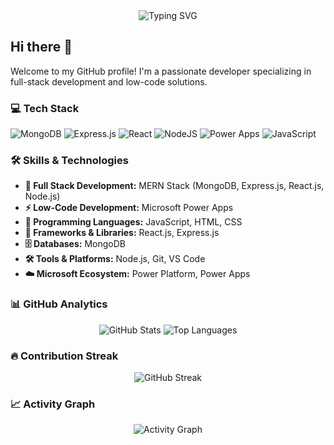 
<div align="center">
  <img src="https://readme-typing-svg.herokuapp.com?font=Fira+Code&size=32&duration=2800&pause=2000&color=A9FEF7&center=true&vCenter=true&width=435&lines=JAYSON;Full+Stack+Developer;MERN+Stack+Developer;Power+Apps+Developer" alt="Typing SVG" />
</div>

## Hi there 👋

Welcome to my GitHub profile! I'm a passionate developer specializing in full-stack development and low-code solutions.

### 💻 Tech Stack
![MongoDB](https://img.shields.io/badge/MongoDB-%234ea94b.svg?style=for-the-badge&logo=mongodb&logoColor=white)
![Express.js](https://img.shields.io/badge/express.js-%23404d59.svg?style=for-the-badge&logo=express&logoColor=%2361DAFB)
![React](https://img.shields.io/badge/react-%2320232a.svg?style=for-the-badge&logo=react&logoColor=%2361DAFB)
![NodeJS](https://img.shields.io/badge/node.js-6DA55F?style=for-the-badge&logo=node.js&logoColor=white)
![Power Apps](https://img.shields.io/badge/Power%20Apps-742774?style=for-the-badge&logo=powerapps&logoColor=white)
![JavaScript](https://img.shields.io/badge/javascript-%23323330.svg?style=for-the-badge&logo=javascript&logoColor=%23F7DF1E)

### 🛠️ Skills & Technologies
- **🚀 Full Stack Development:** MERN Stack (MongoDB, Express.js, React.js, Node.js)
- **⚡ Low-Code Development:** Microsoft Power Apps
- **💾 Programming Languages:** JavaScript, HTML, CSS
- **🔧 Frameworks & Libraries:** React.js, Express.js
- **🗄️ Databases:** MongoDB
- **🛠️ Tools & Platforms:** Node.js, Git, VS Code
- **☁️ Microsoft Ecosystem:** Power Platform, Power Apps

### 📊 GitHub Analytics
<div align="center">
  <img src="https://github-readme-stats.vercel.app/api?username=JaysonDorilag22&show_icons=true&theme=tokyonight&hide_border=true&count_private=true" alt="GitHub Stats" />
  <img src="https://github-readme-stats.vercel.app/api/top-langs/?username=JaysonDorilag22&layout=compact&theme=tokyonight&hide_border=true" alt="Top Languages" />
</div>

### 🔥 Contribution Streak
<div align="center">
  <img src="https://github-readme-streak-stats.herokuapp.com/?user=JaysonDorilag22&theme=tokyonight&hide_border=true" alt="GitHub Streak" />
</div>

### 📈 Activity Graph
<div align="center">
  <img src="https://github-readme-activity-graph.vercel.app/graph?username=JaysonDorilag22&theme=tokyo-night&hide_border=true" alt="Activity Graph" />
</div>